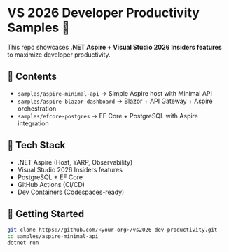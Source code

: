 # VS 2026 Developer Productivity Samples 🚀

This repo showcases **.NET Aspire + Visual Studio 2026 Insiders features** to maximize developer productivity.

## 📂 Contents

- `samples/aspire-minimal-api` → Simple Aspire host with Minimal API
- `samples/aspire-blazor-dashboard` → Blazor + API Gateway + Aspire orchestration
- `samples/efcore-postgres` → EF Core + PostgreSQL with Aspire integration

## 🔧 Tech Stack

- .NET Aspire (Host, YARP, Observability)
- Visual Studio 2026 Insiders features
- PostgreSQL + EF Core
- GitHub Actions (CI/CD)
- Dev Containers (Codespaces-ready)

## 🚀 Getting Started

```bash
git clone https://github.com/<your-org>/vs2026-dev-productivity.git
cd samples/aspire-minimal-api
dotnet run
```
